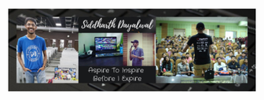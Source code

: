 ![Siddharth Dayalwal](https://raw.githubusercontent.com/siddharthdayalwal/siddharthdayalwal/master/Images/sid-cover-img.jpeg)

<!--
**siddharthdayalwal/siddharthdayalwal** is a ✨ _special_ ✨ repository because its `README.md` (this file) appears on your GitHub profile.

Here are some ideas to get you started:

- 🔭 I’m currently working on ...
- 🌱 I’m currently learning ...
- 👯 I’m looking to collaborate on ...
- 🤔 I’m looking for help with ...
- 💬 Ask me about ...
- 📫 How to reach me: ...
- 😄 Pronouns: ...
- ⚡ Fun fact: ...
-->
